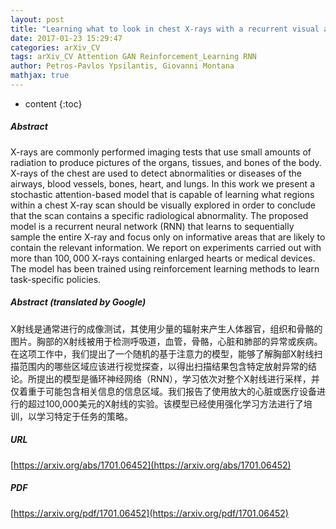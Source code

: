 ```yaml
---
layout: post
title: "Learning what to look in chest X-rays with a recurrent visual attention model"
date: 2017-01-23 15:29:47
categories: arXiv_CV
tags: arXiv_CV Attention GAN Reinforcement_Learning RNN
author: Petros-Pavlos Ypsilantis, Giovanni Montana
mathjax: true
---
```


* content
{:toc}

##### Abstract
X-rays are commonly performed imaging tests that use small amounts of radiation to produce pictures of the organs, tissues, and bones of the body. X-rays of the chest are used to detect abnormalities or diseases of the airways, blood vessels, bones, heart, and lungs. In this work we present a stochastic attention-based model that is capable of learning what regions within a chest X-ray scan should be visually explored in order to conclude that the scan contains a specific radiological abnormality. The proposed model is a recurrent neural network (RNN) that learns to sequentially sample the entire X-ray and focus only on informative areas that are likely to contain the relevant information. We report on experiments carried out with more than $100,000$ X-rays containing enlarged hearts or medical devices. The model has been trained using reinforcement learning methods to learn task-specific policies.

##### Abstract (translated by Google)
X射线是通常进行的成像测试，其使用少量的辐射来产生人体器官，组织和骨骼的图片。胸部的X射线被用于检测呼吸道，血管，骨骼，心脏和肺部的异常或疾病。在这项工作中，我们提出了一个随机的基于注意力的模型，能够了解胸部X射线扫描范围内的哪些区域应该进行视觉探查，以得出扫描结果包含特定放射异常的结论。所提出的模型是循环神经网络（RNN），学习依次对整个X射线进行采样，并仅着重于可能包含相关信息的信息区域。我们报告了使用放大的心脏或医疗设备进行的超过100,000美元的X射线的实验。该模型已经使用强化学习方法进行了培训，以学习特定于任务的策略。

##### URL
[https://arxiv.org/abs/1701.06452](https://arxiv.org/abs/1701.06452)

##### PDF
[https://arxiv.org/pdf/1701.06452](https://arxiv.org/pdf/1701.06452)

